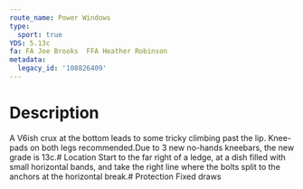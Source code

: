 ```yaml
---
route_name: Power Windows
type:
  sport: true
YDS: 5.13c
fa: FA Joe Brooks  FFA Heather Robinson
metadata:
  legacy_id: '108826409'
---
```

# Description
A V6ish crux at the bottom leads to some tricky climbing past the lip. Knee-pads on both legs recommended.Due to 3 new no-hands kneebars, the new grade is 13c.# Location
Start to the far right of a ledge, at a dish filled with small horizontal bands, and take the right line where the bolts split to the anchors at the horizontal break.# Protection
Fixed draws